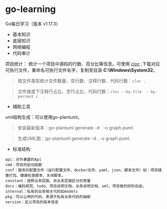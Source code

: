 # go-learning
Go每日学习（版本 v1.17.3）
- 基本知识
- 底层知识
- 网络编程
- 代码审计

项目统计： 统计一个项目中源码的行数、百分比等信息。可使用 [cloc](https://github.com/AlDanial/cloc/releases) ;下载对应可执行文件，重命名可执行文件名字，复制至目录 **C:\Windows\System32**。
> 按文件类型统计文件数量、空行数、注释行数、代码行数：`cloc .` 

> 文件维度下注释行占比、空行占比、代码行数：`cloc --by-file  --by-percent c  .`

- 辅助工具

uml结构生成：可以使用go-plantuml。

> 安装最新版本：go-plantuml generate -d . -o graph.puml.

> 生成UML图：go-plantuml generate -d . -o graph.puml.

- 标准结构

``` text
api：对外暴露的Api
cmd：项目的启动函数
conf：服务的配置文件（运行配置文件、docker文件、yaml、json、脚本文件）如：项目镜像打包、健康检查脚本、关闭脚本。
constant：按照业务层面、非业务层面区分的常量
docs：编码规范、todo、项目说明文档、业务说明文档、uml、项目做的好的总结。
internal：私有的业务相关代码如models
pkg：可以公用的代码，来源于私有业务代码的抽取
version：定义项目的版本信息
```